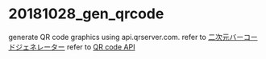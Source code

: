 # 20181028_gen_qrcode

generate QR code graphics using api.qrserver.com.
refer to [二次元バーコードジェネレーター](https://dotinstall.com/lessons/barcode_jquery_v2)
refer to [QR code API](http://goqr.me/api/)
